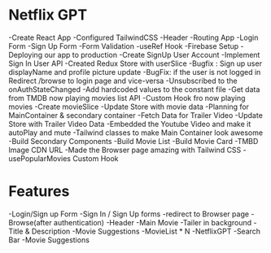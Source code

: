 # Netflix GPT

-Create React App
-Configured TailwindCSS
-Header
-Routing App
-Login Form
-Sign Up Form
-Form Validation
-useRef Hook
-Firebase Setup
-Deploying our app to production
-Create SignUp User Account
-Implement Sign In User API
-Created Redux Store with userSlice
-Bugfix : Sign up user displayName and profile picture update
-BugFix: if the user is not logged in Redirect /browse to login page and vice-versa 
-Unsubscribed to the onAuthStateChanged
-Add hardcoded values to the constant file
-Get data from TMDB now playing movies list API
-Custom Hook fro now playing movies
-Create movieSlice
-Update Store with movie data
-Planning for MainContainer & secondary container
-Fetch Data for Trailer Video
-Update Store with Trailer Video Data
-Embedded the Youtube  Video and make it autoPlay and mute
-Tailwind classes to make Main Container look awesome
-Build Secondary Components
-Build Movie List
-Build Movie Card
-TMBD Image CDN URL
-Made the Browser page amazing with Tailwind CSS
-usePopularMovies Custom Hook

# Features
-Login/Sign up Form
    -Sign In / Sign Up forms
    -redirect to Browser page
-Browse(after authentication)
    -Header
    -Main Movie
        -Tailer in background
        -Title & Description
        -Movie Suggestions
            -MovieList * N
-NetflixGPT 
    -Search Bar
    -Movie Suggestions